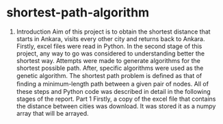 # shortest-path-algorithm

1. Introduction 
Aim of this project is to obtain the shortest distance that starts in Ankara, visits every other city and returns back to Ankara. Firstly, excel files were read in Python. In the second stage of this project, any way to go was considered to understanding better the shortest way. Attempts were made to generate algorithms for the shortest possible path. After, specific algorithms were used as the genetic algorithm. The shortest path problem is deﬁned as that of ﬁnding a minimum-length path between a given pair of nodes. All of these steps and Python code was described in detail in the following stages of the report. 
Part 1 
Firstly, a copy of the excel file that contains the distance between cities was download. It was stored it as a numpy array that will be arrayed. 
 
